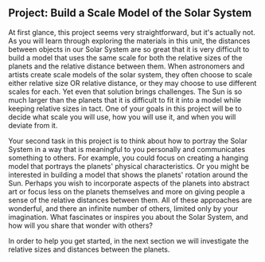 <h2>Project: Build a Scale Model of the Solar System</h2>

<p>At first glance, this project seems very straightforward, but it's actually not. As you will learn through exploring the materials in this unit, the distances between objects in our Solar System are so great that it is very difficult to build a model that uses the same scale for both the relative sizes of the planets and the relative distance between them. When astronomers and artists create scale models of the solar system, they often choose to scale either relative size OR relative distance, or they may choose to use different scales for each. Yet even that solution brings challenges. The Sun is so much larger than the planets that it is difficult to fit it into a model while keeping relative sizes in tact. One of your goals in this project will be to decide what scale you will use, how you will use it, and when you will deviate from it.</p>

<p>Your second task in this project is to think about how to portray the Solar System in a way that is meaningful to you personally and communicates something to others. For example, you could focus on creating a hanging model that portrays the planets' physical characteristics. Or you might be interested in building a model that shows the planets' rotation around the Sun. Perhaps you wish to incorporate aspects of the planets into abstract art or focus less on the planets themselves and more on giving people a sense of the relative distances between them. All of these approaches are wonderful, and there an infinite number of others, limited only by your imagination. What fascinates or inspires you about the Solar System, and how will you share that wonder with others?</p>

<p>In order to help you get started, in the next section we will investigate the relative sizes and distances between the planets.</p>
